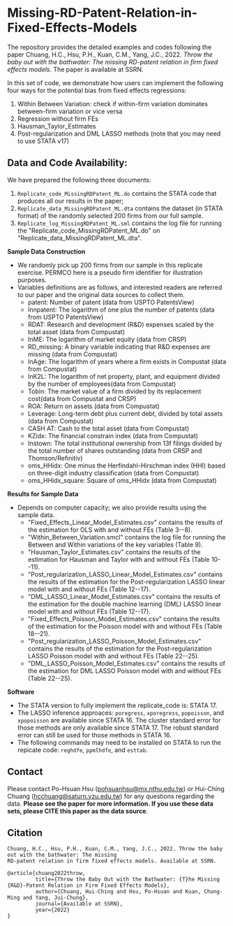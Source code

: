 # Missing-RD-Patent-Relation-in-Fixed-Effects-Models
The repository provides the detailed examples and codes following the paper Chuang, H.C., Hsu, P.H., Kuan, C.M., Yang, J.C., 2022. *Throw the baby out with the bathwater: The missing RD-patent relation in firm fixed effects models*. The paper is available at SSRN.

In this set of code, we demonstrate how users can implement the following four ways for the potential bias from fixed effects regressions: 
  1. Within Between Variation: check if within-firm variation dominates between-firm variation or vice versa 
  2. Regression without firm FEs
  3. Hausman_Taylor_Estimates
  4. Post-regularization and DML LASSO methods (note that you may need to use STATA v17)

## Data and Code Availability:
We have prepared the following three documents:
  1. `Replicate_code_MissingRDPatent_ML.do` contains the STATA code that produces all our results in the paper;
  2. `Replicate_data_MissingRDPatent_ML.dta` contains the dataset (in STATA format) of the randomly selected 200 firms from our full sample.
  3. `Replicate_log_MissingRDPatent_ML.sml` contains the log file for running the "Replicate_code_MissingRDPatent_ML.do" on "Replicate_data_MissingRDPatent_ML.dta".



**Sample Data Construction**
* We randomly pick up 200 firms from our sample in this replicate exercise. PERMCO here is a pseudo firm identifier for illustration purposes.
* Variables definitions are as follows, and interested readers are referred to our paper and the original data sources to collect them.
  - patent:     Number of patent (data from USPTO PatentsView)
  - lnnpatent:  The logarithm of one plus the number of patents (data from USPTO PatentsView)
  - RDAT:       Research and development (R&D) expenses scaled by the total asset (data from Compustat)
  - lnME:       The logarithm of market equity (data from CRSP)  
  - RD_missing: A binary variable indicating that R&D expenses are missing (data from Compustat)
  - lnAge:      The logarithm of years where a firm exists in Compustat (data from Compustat)
  - lnK2L:      The logarithm of net property, plant, and equipment divided by the number of employees(data from Compustat)
  - Tobin:      The market value of a firm divided by its replacement cost(data from Compustat and CRSP)
  - ROA:        Return on assets (data from Compustat)
  - Leverage:   Long-term debt plus current debt, divided by total assets (data from Compustat)
  - CASH AT:    Cash to the total asset  (data from Compustat)
  - KZidx:      The financial constrain index (data from Compustat)
  - Instown:    The total institutional ownership from 13f filings divided by the total number of shares outstanding (data from CRSP and Thomson/Refinitiv)
  - oms_HHidx:  One minus the Herfindahl-Hirschman index (HHI) based on three-digit industry classification (data from Compustat)
  - oms_HHidx_square: Square of oms_HHidx (data from Compustat)


**Results for Sample Data**
* Depends on computer capacity; we also provide results using the sample data.
  - "Fixed_Effects_Linear_Model_Estimates.csv" contains the results of the estimation for OLS with and without FEs (Table 3--8).
  - "Within_Between_Variation.smcl" contains the log file for running the Between and Within variations of the key variables (Table 9).  
  - "Hausman_Taylor_Estimates.csv" contains the results of the estimation for Hausman and Taylor with and without FEs (Table 10--11).
  - "Post_regularization_LASSO_Linear_Model_Estimates.csv" contains the results of the estimation for the Post-regularization LASSO linear model with and without FEs (Table 12--17).	
  - "DML_LASSO_Linear_Model_Estimates.csv" contains the results of the estimation for the double machine learning (DML) LASSO linear model with and without FEs (Table 12--17).	
  - "Fixed_Effects_Poisson_Model_Estimates.csv" contains the results of the estimation for the Poisson model with and without FEs (Table 18--21).
  - "Post_regularization_LASSO_Poisson_Model_Estimates.csv" contains the results of the estimation for the Post-regularization LASSO Poisson model with and without FEs (Table 22--25).		
  - "DML_LASSO_Poisson_Model_Estimates.csv" contains the results of the estimation for DML LASSO Poisson model with and without FEs (Table 22--25).	


**Software**
- The STATA version to fully implement the replicate_code is: STATA 17.
- The LASSO inference approaces: `poregress`, `xporegress`, `popoisson`, and `xpopoisson` are available since STATA 16.
  The cluster standard error for those methods are only available since STATA 17. 
  The robust standard error can still be used for those methods in STATA 16.
 - The following commands may need to be installed on STATA to run the repicate code: `reghdfe`, `ppmlhdfe`, and `esttab`.
  
## Contact
Please contact Po-Hsuan Hsu (pohsuanhsu@mx.nthu.edu.tw) or Hui-Ching Chuang (hcchuang@saturn.yzu.edu.tw) for any questions regarding the data.
**Please see the paper for more information. If you use these data sets, please CITE this paper as the data source**.

## Citation
```
Chuang, H.C., Hsu, P.H., Kuan, C.M., Yang, J.C., 2022. Throw the baby out with the bathwater: The missing
RD-patent relation in firm fixed effects models. Available at SSRN.
```
```
@article{chuang2022throw, 
         title={Throw the Baby Out with the Bathwater: {T}he Missing {R&D}-Patent Relation in Firm Fixed Effects Models},
         author={Chuang, Hui-Ching and Hsu, Po-Hsuan and Kuan, Chung-Ming and Yang, Jui-Chung},
         journal={Available at SSRN},
         year={2022}
}
```

